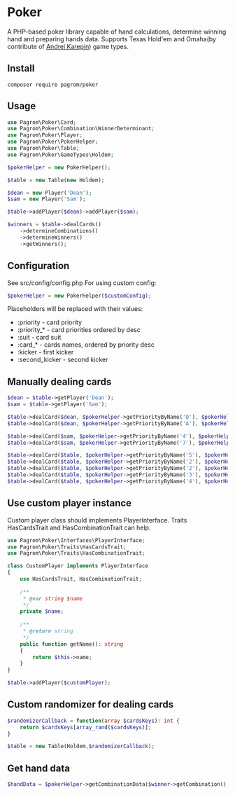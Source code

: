 Poker
=====

A PHP-based poker library capable of hand calculations, determine winning hand and preparing hands data.
Supports Texas Hold'em and Omaha(by contribute of [Andrei Karepin](https://github.com/shiziksama)) game types.

Install
-------

```
composer require pagrom/poker
```

Usage
-----

```php
use Pagrom\Poker\Card;
use Pagrom\Poker\Combination\WinnerDeterminant;
use Pagrom\Poker\Player;
use Pagrom\Poker\PokerHelper;
use Pagrom\Poker\Table;
use Pagrom\Poker\GameTypes\Holdem;

$pokerHelper = new PokerHelper();

$table = new Table(new Holdem);

$dean = new Player('Dean');
$sam = new Player('Sam');

$table->addPlayer($dean)->addPlayer($sam);

$winners = $table->dealCards()
    ->determineCombinations()
    ->determineWinners()
    ->getWinners();
```

Configuration
-------------

See src/config/config.php
For using custom config:
```php
$pokerHelper = new PokerHelper($customConfig);
```

Placeholders will be replaced with their values:
* :priority - card priority
* :priority_* - card priorities ordered by desc
* :suit - card suit
* :card_* - cards names, ordered by priority desc
* :kicker - first kicker
* :second_kicker - second kicker

Manually dealing cards
----------------------

```php
$dean = $table->getPlayer('Dean');
$sam = $table->getPlayer('Sam');

$table->dealCard($dean, $pokerHelper->getPriorityByName('Q'), $pokerHelper->getSuitByName('Spade'));
$table->dealCard($dean, $pokerHelper->getPriorityByName('A'), $pokerHelper->getSuitByName('Spade'));

$table->dealCard($sam, $pokerHelper->getPriorityByName('4'), $pokerHelper->getSuitByName('Spade'));
$table->dealCard($sam, $pokerHelper->getPriorityByName('7'), $pokerHelper->getSuitByName('Club'));

$table->dealCard($table, $pokerHelper->getPriorityByName('5'), $pokerHelper->getSuitByName('Heart'));
$table->dealCard($table, $pokerHelper->getPriorityByName('2'), $pokerHelper->getSuitByName('Spade'));
$table->dealCard($table, $pokerHelper->getPriorityByName('2'), $pokerHelper->getSuitByName('Diamond'));
$table->dealCard($table, $pokerHelper->getPriorityByName('3'), $pokerHelper->getSuitByName('Heart'));
$table->dealCard($table, $pokerHelper->getPriorityByName('4'), $pokerHelper->getSuitByName('Club'));
```

Use custom player instance
-----------------------

Custom player class should implements PlayerInterface.
Traits HasCardsTrait and HasCombinationTrait can help.

```php
use Pagrom\Poker\Interfaces\PlayerInterface;
use Pagrom\Poker\Traits\HasCardsTrait;
use Pagrom\Poker\Traits\HasCombinationTrait;

class CustomPlayer implements PlayerInterface
{
    use HasCardsTrait, HasCombinationTrait;
    
    /**
     * @var string $name
     */
    private $name;
    
    /**
     * @return string
     */
    public function getName(): string
    {
        return $this->name;
    }
}

$table->addPlayer($customPlayer);
```

Custom randomizer for dealing cards
-----------------------------------

```php
$randomizerCallback = function(array $cardsKeys): int {
    return $cardsKeys[array_rand($cardsKeys)];
}

$table = new Table(Holdem,$randomizerCallback);
```

Get hand data
-------------

```php
$handData = $pokerHelper->getCombinationData($winner->getCombination(), $table->getWinnerDeterminant());
```
